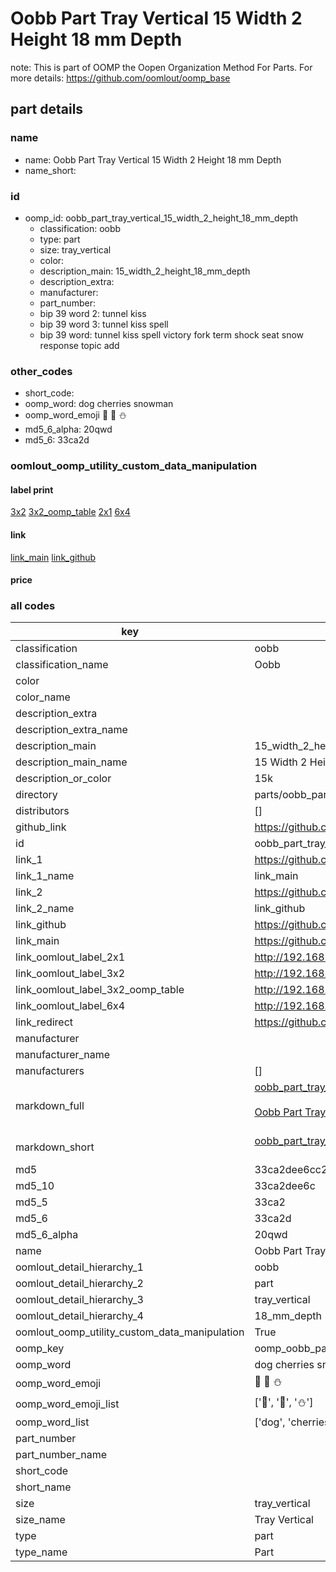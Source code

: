 # Oobb Part Tray Vertical 15 Width 2 Height 18 mm Depth  

note: This is part of OOMP the Oopen Organization Method For Parts. For more details: https://github.com/oomlout/oomp_base

##  part details
  







### name
* name: Oobb Part Tray Vertical 15 Width 2 Height 18 mm Depth
* name_short: 
### id
* oomp_id: oobb_part_tray_vertical_15_width_2_height_18_mm_depth
  * classification: oobb
  * type: part
  * size: tray_vertical
  * color: 
  * description_main: 15_width_2_height_18_mm_depth
  * description_extra: 
  * manufacturer: 
  * part_number: 
  * bip 39 word 2: tunnel kiss
  * bip 39 word 3: tunnel kiss spell
  * bip 39 word: tunnel kiss spell victory fork term shock seat snow response topic add

### other_codes
* short_code: 
* oomp_word: dog cherries snowman
* oomp_word_emoji :dog: :cherries: :snowman:
* md5_6_alpha: 20qwd
* md5_6: 33ca2d






### oomlout_oomp_utility_custom_data_manipulation
#### label print
[3x2](http://192.168.1.245:1112/?label=oomp%2020qwd)
[3x2_oomp_table](http://192.168.1.108:1112/?label=oomp%2020qwd)
[2x1](http://192.168.1.242:1112/?label=oomp%2020qwd)
[6x4](http://192.168.1.55:1112/?label=oomp%2020qwd)    

#### link

[link_main](https://github.com/oomlout/oomlout_oomp_version_1_messy/tree/main/parts/oobb_part_tray_vertical_15_width_2_height_18_mm_depth) [link_github](https://github.com/oomlout/oomlout_oomp_version_1_messy/tree/main/parts/oobb_part_tray_vertical_15_width_2_height_18_mm_depth)                             

#### price







### all codes 
| key | value |  
| --- | --- |  
| classification | oobb |  
| classification_name | Oobb |  
| color |  |  
| color_name |  |  
| description_extra |  |  
| description_extra_name |  |  
| description_main | 15_width_2_height_18_mm_depth |  
| description_main_name | 15 Width 2 Height 18 mm Depth |  
| description_or_color | 15k |  
| directory | parts/oobb_part_tray_vertical_15_width_2_height_18_mm_depth |  
| distributors | [] |  
| github_link | https://github.com/oomlout/oomlout_oomp_part_src/tree/main/parts/oobb_part_tray_vertical_15_width_2_height_18_mm_depth |  
| id | oobb_part_tray_vertical_15_width_2_height_18_mm_depth |  
| link_1 | https://github.com/oomlout/oomlout_oomp_version_1_messy/tree/main/parts/oobb_part_tray_vertical_15_width_2_height_18_mm_depth |  
| link_1_name | link_main |  
| link_2 | https://github.com/oomlout/oomlout_oomp_version_1_messy/tree/main/parts/oobb_part_tray_vertical_15_width_2_height_18_mm_depth |  
| link_2_name | link_github |  
| link_github | https://github.com/oomlout/oomlout_oomp_version_1_messy/tree/main/parts/oobb_part_tray_vertical_15_width_2_height_18_mm_depth |  
| link_main | https://github.com/oomlout/oomlout_oomp_version_1_messy/tree/main/parts/oobb_part_tray_vertical_15_width_2_height_18_mm_depth |  
| link_oomlout_label_2x1 | http://192.168.1.242:1112/?label=oomp%2020qwd |  
| link_oomlout_label_3x2 | http://192.168.1.245:1112/?label=oomp%2020qwd |  
| link_oomlout_label_3x2_oomp_table | http://192.168.1.108:1112/?label=oomp%2020qwd |  
| link_oomlout_label_6x4 | http://192.168.1.55:1112/?label=oomp%2020qwd |  
| link_redirect | https://github.com/oomlout/oomlout_oomp_version_1_messy/tree/main/parts/oobb_part_tray_vertical_15_width_2_height_18_mm_depth |  
| manufacturer |  |  
| manufacturer_name |  |  
| manufacturers | [] |  
| markdown_full | [oobb_part_tray_vertical_15_width_2_height_18_mm_depth](none)<br>[](none)<br>[Oobb Part Tray Vertical 15 Width 2 Height 18 Mm Depth](none)<br><br> |  
| markdown_short | [oobb_part_tray_vertical_15_width_2_height_18_mm_depth](none)<br><br> |  
| md5 | 33ca2dee6cc258cb7dadbf3ba25eb754 |  
| md5_10 | 33ca2dee6c |  
| md5_5 | 33ca2 |  
| md5_6 | 33ca2d |  
| md5_6_alpha | 20qwd |  
| name | Oobb Part Tray Vertical 15 Width 2 Height 18 mm Depth |  
| oomlout_detail_hierarchy_1 | oobb |  
| oomlout_detail_hierarchy_2 | part |  
| oomlout_detail_hierarchy_3 | tray_vertical |  
| oomlout_detail_hierarchy_4 | 18_mm_depth |  
| oomlout_oomp_utility_custom_data_manipulation | True |  
| oomp_key | oomp_oobb_part_tray_vertical_15_width_2_height_18_mm_depth |  
| oomp_word | dog cherries snowman |  
| oomp_word_emoji | :dog: :cherries: :snowman: |  
| oomp_word_emoji_list | [':dog:', ':cherries:', ':snowman:'] |  
| oomp_word_list | ['dog', 'cherries', 'snowman'] |  
| part_number |  |  
| part_number_name |  |  
| short_code |  |  
| short_name |  |  
| size | tray_vertical |  
| size_name | Tray Vertical |  
| type | part |  
| type_name | Part |  
